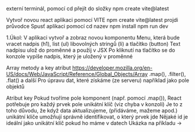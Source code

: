 externí terminál, pomocí cd přejít do složky
npm create vite@latest

Vytvoř novou react aplikaci pomocí VITE
npm create vite@latest
projdi průvodce
Spusť aplikaci pomocí
cd nazev
npm install
npm run dev

1.Úkol:
V aplikaci vytvoř a zobraz novou komponentu Menu, která bude vracet nadpis (h1), list (ul) libovolných stringů (li) a tlačítko (button)
Text nadpisu ulož do proměnné a použij v JSX
Po kliknutí na tlačítko se do konzole vypíše nadpis, který je uložený v proměnné

Array metody a key atribut
https://developer.mozilla.org/en-US/docs/Web/JavaScript/Reference/Global_Objects/Array
.map(), .filter(), .flat() a další
Pro úpravu dat, které získáme (ze serveru) například jako pole objektů

Atribut key
Pokud tvoříme pole komponent (např. pomocí .map()), React potřebuje pro každý prvek pole unikátní klíč (viz chyba v konzoli)
Je to z toho důvodu, že když data aktualizujeme, (přidáváme, mažeme apod.) unikátní klíče umožňují správně identifikovat, o který prvek jde
Nějaké id je ideální jako unikátní klíč
pokud ho máme v datech
Ukázka na příkladu ->
